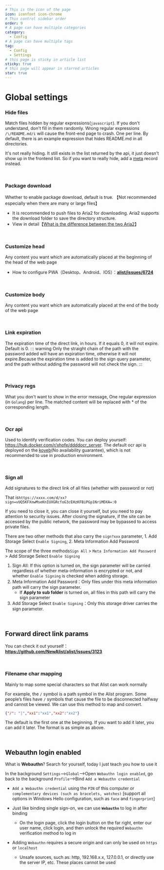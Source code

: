 ```yaml
---
# This is the icon of the page
icon: iconfont icon-chrome
# This control sidebar order
order: 9
# A page can have multiple categories
category:
  - Config
# A page can have multiple tags
tag:
  - Config
  - Settings
# this page is sticky in article list
sticky: true
# this page will appear in starred articles
star: true
---
```


# Global settings

### **Hide files**

Match files hidden by regular expressions(`javascript`). If you don't understand, don't fill in them randomly. Wrong regular expressions `/\/README.md/i` will cause the front-end page to crash. One per line. By default, there is an example expression that hides README.md in all directories.

It's not really hiding. It still exists in the list returned by the api, it just doesn't show up in the frontend list. So if you want to really hide, add a [meta](../guide/advanced/meta.md) record instead.

<br/>



### **Package download**

Whether to enable package download, default is true. 【Not recommended especially when there are many or large files】

- It is recommended to push files to Aria2 for downloading. Aria2 supports the download folder to save the directory structure.
- View in detail【[What is the difference between the two Aria2](./other.md#other)】

<br/>



### **Customize head**

Any content you want which are automatically placed at the beginning of the head of the web page

- How to configure PWA（Desktop、Android、IOS）：**[alist/issues/6724](https://github.com/NewAlist/alist/issues/6724#issuecomment-2220251541)**

<br/>



### **Customize body**

Any content you want which are automatically placed at the end of the body of the web page

<br/>



### **Link expiration**

The expiration time of the direct link, in hours. If it equals 0, it will not expire. Default is 0.
::: warning
Only the straight chain of the path with the password added will have an expiration time, otherwise it will not expire.Because the expiration time is added to the sign query parameter, and the path without adding the password will not check the sign.
:::

<br/>



### **Privacy regs**

What you don't want to show in the error message, One regular expression (in `Golang`) per line. The matched content will be replaced with * of the corresponding length.

<br/>



### **Ocr api**

Used to identify verification codes. You can deploy yourself: https://hub.docker.com/r/xhofe/ddddocr_server. The default ocr api is deployed on the [koyeb](https://app.koyeb.com/)(No availability guarantee), which is not recommended to use in production environment.

<br/>



### **Sign all**

Add signatures to the direct link of all files (whether with password or not) 

That is`https://xxxx.com/d/xx?sign=vUQ5KFXnwMseKnIUXGRcfoG3cEHzKFBiPGp1NriMDXA=:0`

If you need to close it, you can close it yourself, but you need to pay attention to security issues. After closing the signature, if the site can be accessed by the public network, the password may be bypassed to access private files.

There are two other methods that also carry the `sign?xxx` parameter, 1. Add Storage Select `Enable Signing`, 2. Meta Information Add Password

The scope of the three methods`Sign All` > `Meta Information Add Password` > Add Storage Select `Enable Signing`

1. Sign All: If this option is turned on, the sign parameter will be carried regardless of whether meta-information is encrypted or not, and whether `Enable Signing` is checked when adding storage.
2. Meta Information Add Password：Only files under this meta information path will carry the sign parameter.
   - If **Apply to sub folder** is turned on, all files in this path will carry the sign parameter
3. Add Storage Select `Enable Signing`：Only this storage driver carries the sign parameter.

<br/>



## **Forward direct link params**

You can check it out yourself：**https://github.com/NewAlist/alist/issues/3123**

<br/>



### **Filename char mapping**

Mainly to map some special characters so that Alist can work normally

For example, the `/` symbol is a path symbol in the Alist program. Some people’s files have `/` symbols that cause the file to be disconnected halfway and cannot be viewed. We can use this method to map and convert.

```json
{"/": "|","xx1":"xx1","xx2":"xx2"}
```

The default is the first one at the beginning. If you want to add it later, you can add it later. The format is as simple as above.

<br/>



## **Webauthn login enabled**

What is **Webauthn**? Search for yourself, today I just teach you how to use it

In the background `Settings`-->`Global`-->Open `Webauthn login enabled`, go back to the background `Profile`-->Bind `Add a Webauthn credential`

- `Add a Webauthn credential` using the `PIN` of this computer or `complementary devices (such as bracelets, watches)` [support all options in Windows Hello configuration, such as `face` and `fingerprint`]
- Just like binding single sign-on, we can use **`Webauthn`** to log in after binding

  - On the login page, click the login button on the far right, enter our user name, click login, and then unlock the required `Webauthn` verification method to log in
- Adding `Webauthn` requires a secure origin and can only be used on `https` or `localhost`
  - Unsafe sources, such as: http, 192.168.x.x, 127.0.0.1, or directly use the server IP, etc. These places cannot be used
